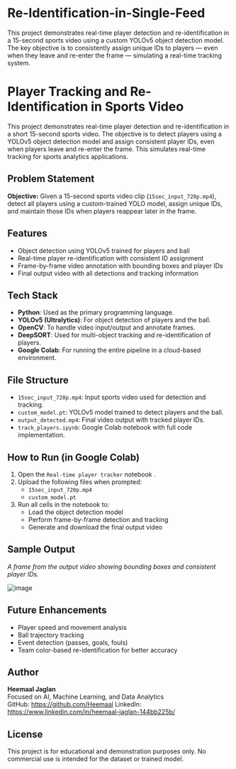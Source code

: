 # Re-Identification-in-Single-Feed
This project demonstrates real-time player detection and re-identification in a 15-second sports video using a custom YOLOv5 object detection model. The key objective is to consistently assign unique IDs to players — even when they leave and re-enter the frame — simulating a real-time tracking system.

# Player Tracking and Re-Identification in Sports Video

This project demonstrates real-time player detection and re-identification in a short 15-second sports video. The objective is to detect players using a YOLOv5 object detection model and assign consistent player IDs, even when players leave and re-enter the frame. This simulates real-time tracking for sports analytics applications.

## Problem Statement

**Objective:**
Given a 15-second sports video clip (`15sec_input_720p.mp4`), detect all players using a custom-trained YOLO model, assign unique IDs, and maintain those IDs when players reappear later in the frame.

## Features

- Object detection using YOLOv5 trained for players and ball
- Real-time player re-identification with consistent ID assignment
- Frame-by-frame video annotation with bounding boxes and player IDs
- Final output video with all detections and tracking information

## Tech Stack

- **Python**: Used as the primary programming language.
- **YOLOv5 (Ultralytics)**: For object detection of players and the ball.
- **OpenCV**: To handle video input/output and annotate frames.
- **DeepSORT**: Used for multi-object tracking and re-identification of players.
- **Google Colab**: For running the entire pipeline in a cloud-based environment.

## File Structure

- `15sec_input_720p.mp4`: Input sports video used for detection and tracking.
- `custom_model.pt`: YOLOv5 model trained to detect players and the ball.
- `output_detected.mp4`: Final video output with tracked player IDs.
- `track_players.ipynb`: Google Colab notebook with full code implementation.

## How to Run (in Google Colab)

1. Open the `Real-time player tracker` notebook .
2. Upload the following files when prompted:
   - `15sec_input_720p.mp4`
   - `custom_model.pt`
3. Run all cells in the notebook to:
   - Load the object detection model
   - Perform frame-by-frame detection and tracking
   - Generate and download the final output video

## Sample Output

*A frame from the output video showing bounding boxes and consistent player IDs.*

![image](https://github.com/user-attachments/assets/8e84a995-90c3-4f10-8aca-10d16bb5f347)


## Future Enhancements

- Player speed and movement analysis
- Ball trajectory tracking
- Event detection (passes, goals, fouls)
- Team color-based re-identification for better accuracy

## Author

**Heemaal Jaglan**  
Focused on AI, Machine Learning, and Data Analytics  
GitHub: https://github.com/Heemaal
LinkedIn: https://www.linkedin.com/in/heemaal-jaglan-144bb225b/
## License

This project is for educational and demonstration purposes only. No commercial use is intended for the dataset or trained model.
